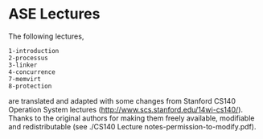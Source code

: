 ASE Lectures
============

The following lectures,

	1-introduction
	2-processus
	3-linker
	4-concurrence
	7-memvirt
	8-protection

are translated and adapted with some changes from Stanford CS140 Operation System lectures (http://www.scs.stanford.edu/14wi-cs140/).
Thanks to the original authors for making them freely available, modifiable and redistributable (see ./CS140 Lecture notes-permission-to-modify.pdf).
